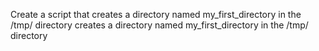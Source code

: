 Create a script that creates a directory named my_first_directory in the /tmp/ directory
creates a directory named my_first_directory in the /tmp/ directory
